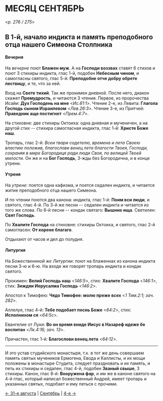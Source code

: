 
# МЕСЯЦ СЕНТЯБРЬ

<*p. 276 / 275*>

## В 1-й, начало индикта и память преподобного отца нашего Симеона Столпника

#### Вечерня

На *вечерне* поют **Блажен муж**. А на **Господи воззвах** ставят 6 стихов и поют 3 стихиры индикта, 
глас 1-й, подобен **Небесным чином**, и самогласны святого, глас 5-й: **Преподобне отче добру обрете лествицу**, 
и те, что за ней. 

Вход на **Свете тихий**. Так же прокимен дневной. После него, диакон скажет **Премудрость**, и читаются 
3 чтения. 
Первое, из пророчества Исайи: **Дух Господень на мне** <*Ис.61:1*>. 
Чтение 2-е, из Левита: **Глагола Господь сыном Израилевом** <*Лев.26:3*>. 
Чтение 3-е, из Притчей: **Праведник аще постигнет** <*Прем.4:7*>. 

На стиховне: две стихиры Октоиха: одна дневная и мученичен, а на другой стих -- стихира самогласная индикта, 
глас 1-й: **Христе Боже наш**. 

Тропарь, глас 2-й: *Всеи твари содетелю, времена и лета Своею властию положив, благослови венец лета 
благости Твоея, Господи, сохраняя в мире Богородиця ради люди Своя, по велицей Твоей милости*. 
Он же и на **Бог Господь**, 3-жды без Богородична, и в конце утрени. 

#### Утреня

На *утрене*: поется одна кафизма, и поется седален индикта, и читается житие преподобного отца нашего Симеона. 

И по чтении поются два канона: индикта, глас 1-й: **Поим вси люди**, и святого, глас 4-й. 
По 3-й же песни -- седален индикта и читается из того же слова. 
По 6-й песни -- кондак святаго: **Вышних ища**. 
Светилен: **Свят Господь**. 

По **Хвалите Господа** на стиховне: стихиры Октоиха, и святого, глас 2-й самогласен: **От корене благаго**.

Отдыхают от часов и дел до полудня. 

#### Литургия

На *Божественнной же Литургии*: поют на блаженнах из канона индикта песни 3-ю и 6-ю. 
На входе же говорят тропарь индикта и кондак святого. 

Прокимен: **Велий Господь наш** <*146:5*>, стих: **Хвалите Господа** <*146:1*>, 
стих: **Зиждяи Иерусалма Господь** <*146:2*>. 

Апостол к Тимофею: **Чядо Тимофее: молю преже всех** <*1 Тим.2:1; зач. 282*>. 

Аллелуя, глас 4-й: **Тебе подобает песнь Боже** <*64:2*>, стих: **Исполнихом ся** <*64:5c*>. 

Евангелие от Луки: **Во он время вниде Иисус в Назареф идеже бе воспитан** <*Лк.4:16; зач. 13*>. 

Причастен, глас 1-й: **Благослови венец лета** <*64:12*>.

---

И это устав студийского монастыря, т.к. в тот же день совершаем память святых мучеников Ермогена, 
Евода и Каллисты, и их мощи положены в монастыре Студита, следует праздновать и их память, 
и петь их стихиры и седален, глас 4-й, подобен **Званый свыше**, 3 стихиры. 
Канон, глас 8-й: **Вооружена фар**, и им же в каноне святого на 4-й глас, который написал божественный 
Андрей, имеет тропарь и указанных святых, подобает и ему петься с прочими.

[← 31-е августа](../08_august/08_31_AST.ru.md) | [Сентябрь](README.md#1-й) | [4-е →](09_04_AST.ru.md)
